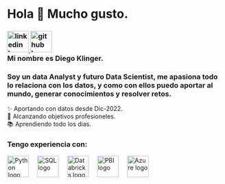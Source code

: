 <h1 align="left">Hola 👋 Mucho gusto.</h1>

<h3 align="left">
  <a href="https://www.linkedin.com/in/diego-klinger/">
    <img src="https://cdn-icons-png.flaticon.com/512/145/145807.png" height="50" alt="linkedin logo" title= "Mi linkedin">
  </a>
  <a href="https://github.com/klingerDiego/My_portfolio-Diego_Klinger">
    <img src="https://i.postimg.cc/zXMD1MgF/image-github.png" height="50" alt="github logo" title= "Mi portafolio">
  </a>  
  <br>
  Mi nombre es Diego Klinger.

</h3>

<h3 align="left">Soy un data Analyst y futuro Data Scientist, me apasiona todo lo relaciona con los datos, y como con ellos puedo aportar al mundo, generar conocimientos y resolver retos.</h3>
<p align="left">✨ Aportando con datos desde Dic-2022. <br>🎯 Alcanzando objetivos profesioneles. <br>📚 Aprendiendo todo los dias. </p>

<h3 align="left">Tengo experiencia con:</h3>

<div align="left">
  <img src="https://s3.dualstack.us-east-2.amazonaws.com/pythondotorg-assets/media/files/python-logo-only.svg" height="50" alt="Python logo" title= "Python"/>
  <img width="12" />
  
  <img src="https://symbols.getvecta.com/stencil_28/61_sql-database-generic.90b41636a8.svg" height="50" alt="SQL logo" title= "SQL"/>
  <img width="12" />

  <img src="https://cdn.icon-icons.com/icons2/2699/PNG/512/databricks_logo_icon_170295.png" height="50" alt="Databricks logo" title= "Databricks"/>
  <img width="12" />

  <img src="https://upload.wikimedia.org/wikipedia/commons/c/cf/New_Power_BI_Logo.svg" height="50" alt="PBI logo" title= "Power BI"/>
  <img width="12" />

  <img src="https://upload.wikimedia.org/wikipedia/commons/thumb/f/fa/Microsoft_Azure.svg/1200px-Microsoft_Azure.svg.png" height="50" alt="Azure logo" title= "Microsoft Azure" />
  <img width="12" />
<br><br>
